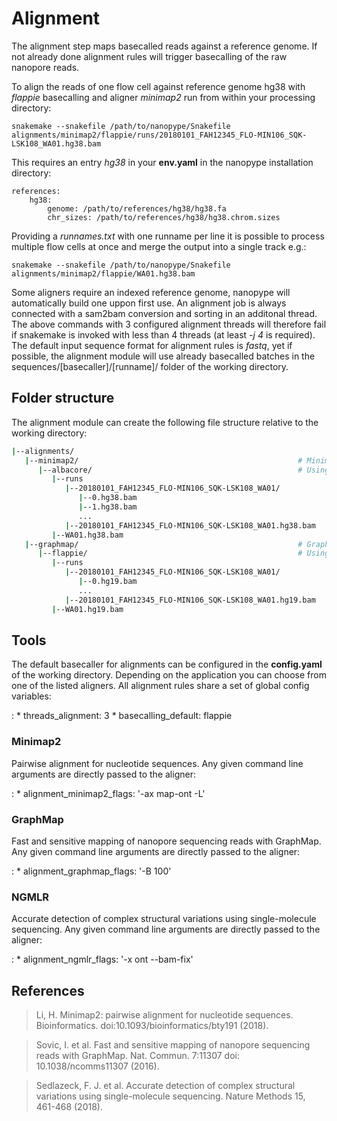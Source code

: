 # Alignment

The alignment step maps basecalled reads against a reference genome. If not already done alignment rules will trigger basecalling of the raw nanopore reads.

To align the reads of one flow cell against reference genome hg38 with *flappie* basecalling and aligner *minimap2* run from within your processing directory:

    snakemake --snakefile /path/to/nanopype/Snakefile alignments/minimap2/flappie/runs/20180101_FAH12345_FLO-MIN106_SQK-LSK108_WA01.hg38.bam
    
This requires an entry *hg38* in your **env.yaml** in the nanopype installation directory:

    references:
        hg38:
            genome: /path/to/references/hg38/hg38.fa
            chr_sizes: /path/to/references/hg38/hg38.chrom.sizes
            
Providing a *runnames.txt* with one runname per line it is possible to process multiple flow cells at once and merge the output into a single track e.g.:

    snakemake --snakefile /path/to/nanopype/Snakefile alignments/minimap2/flappie/WA01.hg38.bam

Some aligners require an indexed reference genome, nanopype will automatically build one uppon first use. An alignment job is always connected with a sam2bam conversion and sorting in an additonal thread. The above commands with 3 configured alignment threads will therefore fail if snakemake is invoked with less than 4 threads (at least *-j 4* is required). The default input sequence format for alignment rules is *fastq*, yet if possible, the alignment module will use already basecalled batches in the sequences/[basecaller]/[runname]/ folder of the working directory.

## Folder structure

The alignment module can create the following file structure relative to the working directory:

```sh
|--alignments/
   |--minimap2/                                                 # Minimap2 alignment
      |--albacore/                                              # Using albacore basecalling
         |--runs
            |--20180101_FAH12345_FLO-MIN106_SQK-LSK108_WA01/
               |--0.hg38.bam
               |--1.hg38.bam
               ...
            |--20180101_FAH12345_FLO-MIN106_SQK-LSK108_WA01.hg38.bam
         |--WA01.hg38.bam
   |--graphmap/                                                 # GraphMap alignment
      |--flappie/                                               # Using flappie basecalling
         |--runs
            |--20180101_FAH12345_FLO-MIN106_SQK-LSK108_WA01/
               |--0.hg19.bam
               ...
            |--20180101_FAH12345_FLO-MIN106_SQK-LSK108_WA01.hg19.bam
         |--WA01.hg19.bam
```

## Tools

The default basecaller for alignments can be configured in the **config.yaml** of the working directory. Depending on the application you can choose from one of the listed aligners. All alignment rules share a set of global config variables:

:   * threads_alignment: 3
    * basecalling_default: flappie

### Minimap2

Pairwise alignment for nucleotide sequences. Any given command line arguments are directly passed to the aligner:

:   * alignment_minimap2_flags: '-ax map-ont -L'

### GraphMap

Fast and sensitive mapping of nanopore sequencing reads with GraphMap. Any given command line arguments are directly passed to the aligner:

:   * alignment_graphmap_flags: '-B 100'

### NGMLR

Accurate detection of complex structural variations using single-molecule sequencing. Any given command line arguments are directly passed to the aligner:

:   * alignment_ngmlr_flags: '-x ont --bam-fix'

## References

>Li, H. Minimap2: pairwise alignment for nucleotide sequences. Bioinformatics. doi:10.1093/bioinformatics/bty191 (2018).

>Sovic, I. et al. Fast and sensitive mapping of nanopore sequencing reads with GraphMap. Nat. Commun. 7:11307 doi: 10.1038/ncomms11307 (2016).

>Sedlazeck, F. J. et al. Accurate detection of complex structural variations using single-molecule sequencing. Nature Methods 15, 461-468 (2018).